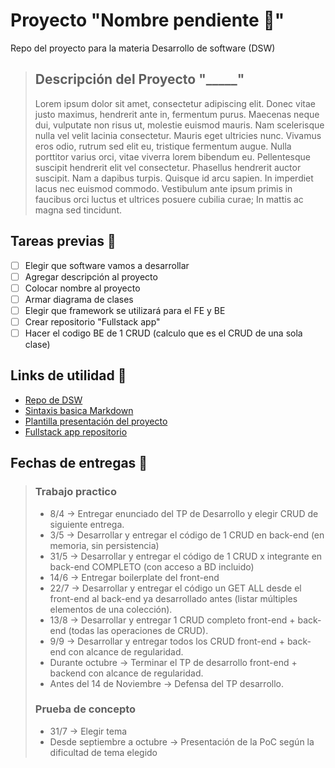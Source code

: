 # Proyecto "Nombre pendiente 💭" 
Repo del proyecto para la materia Desarrollo de software (DSW)
> ## Descripción del Proyecto "_____"
> Lorem ipsum dolor sit amet, consectetur adipiscing elit. Donec vitae justo maximus, hendrerit ante in, fermentum purus. Maecenas neque dui, vulputate non risus ut, molestie euismod mauris. Nam scelerisque nulla vel velit lacinia consectetur. Mauris eget ultricies nunc. Vivamus eros odio, rutrum sed elit eu, tristique fermentum augue. Nulla porttitor varius orci, vitae viverra lorem bibendum eu. Pellentesque suscipit hendrerit elit vel consectetur. Phasellus hendrerit auctor suscipit. Nam a dapibus turpis. Quisque id arcu sapien. In imperdiet lacus nec euismod commodo. Vestibulum ante ipsum primis in faucibus orci luctus et ultrices posuere cubilia curae; In mattis ac magna sed tincidunt. 

## Tareas previas 📃
- [ ] Elegir que software vamos a desarrollar
- [ ] Agregar descripción al proyecto
- [ ] Colocar nombre al proyecto
- [ ] Armar diagrama de clases
- [ ] Elegir que framework se utilizará para el FE y BE
- [ ] Crear repositorio "Fullstack app"
- [ ] Hacer el codigo BE de 1 CRUD (calculo que es el CRUD de una sola clase)

## Links de utilidad 🔗
- <a href = "https://github.com/utnfrrodsw/desarrollo-de-software" target = "_blank">Repo de DSW</a>
- <a href = "https://www.markdownguide.org/basic-syntax/#blockquotes-with-other-elements" target = "_blank">Sintaxis basica Markdown</a>
- <a href ="https://github.com/utnfrrodsw/tp/blob/main/proposal.md">Plantilla presentación del proyecto</a>
- <a href = "">Fullstack app repositorio</a>

 ## Fechas de entregas 📅
> ### Trabajo practico 
> - 8/4 -> Entregar enunciado del TP de Desarrollo y elegir CRUD de siguiente entrega.
> - 3/5 -> Desarrollar y entregar el código de 1 CRUD en back-end (en memoria, sin persistencia)
> - 31/5 -> Desarrollar y entregar el código de 1 CRUD x integrante en back-end COMPLETO (con acceso a BD incluido)
> - 14/6 -> Entregar boilerplate del front-end
> - 22/7 -> Desarrollar y entregar el código un GET ALL desde el front-end al back-end ya desarrollado antes (listar múltiples elementos de una colección).
> - 13/8 -> Desarrollar y entregar 1 CRUD completo front-end + back-end (todas las operaciones de CRUD).
> - 9/9 -> Desarrollar y entregar todos los CRUD front-end + back-end con alcance de regularidad.
> - Durante octubre -> Terminar el TP de desarrollo front-end + backend con alcance de regularidad.
> - Antes del 14 de Noviembre -> Defensa del TP desarrollo.
> ### Prueba de concepto
> - 31/7 -> Elegir tema
> - Desde septiembre a octubre -> Presentación de la PoC según la dificultad de tema elegido

